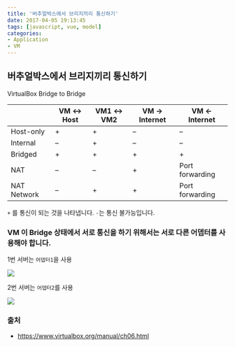 ```yaml
---
title: '버추얼박스에서 브리지끼리 통신하기'
date: 2017-04-05 19:13:45
tags: [javascript, vue, model]
categories:
- Application
- VM
---
```


## 버추얼박스에서 브리지끼리 통신하기

VirtualBox Bridge to Bridge

|  | VM ↔ Host | VM1 ↔ VM2 | VM → Internet | VM ← Internet |
|-----|--------|------       |--------        |----             |
| Host-only	| + | + | –	| – |
| Internal	| –	| +	| –	| – |
| Bridged	| +	| +	| +	| + |
| NAT	|–	|–	|+	|Port forwarding|
| NAT Network	|–	|+	|+	|Port forwarding|

`+` 를 통신이 되는 것을 나타냅니다. `-`는 통신 불가능입니다.


### VM 이 Bridge 상태에서 서로 통신을 하기 위해서는 서로 다른 어뎁터를 사용해야 합니다.

1번 서버는 `어뎁터1`을 사용

![](https://goo.gl/JssWKZ)

2번 서버는 `어뎁터2`를 사용

![](https://goo.gl/WfhyBq)

### 출처

- https://www.virtualbox.org/manual/ch06.html
